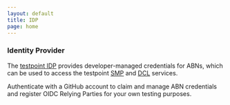 ```yaml
---
layout: default
title: IDP
page: home
---
```

### Identity Provider


The [testpoint IDP](https://idp.testpoint.io/) provides developer-managed credentials for ABNs, which can be used to access the testpoint [SMP](https://smp.testpoint.io) and [DCL](https://dcl.testpoint.io/) services.

Authenticate with a GitHub account to claim and manage ABN credentials and register OIDC Relying Parties for your own testing purposes.